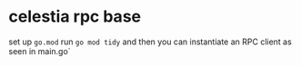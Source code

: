 # celestia rpc base

set up `go.mod` run `go mod tidy` and then you can instantiate an RPC client as seen in main.go`
